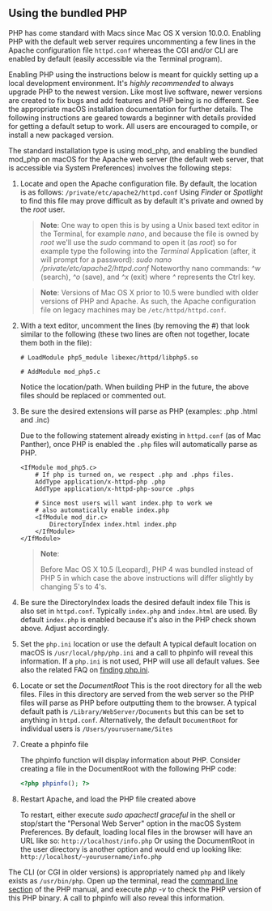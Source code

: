 Using the bundled PHP
---------------------

PHP has come standard with Macs since Mac OS X version 10.0.0. Enabling
PHP with the default web server requires uncommenting a few lines in the
Apache configuration file `httpd.conf` whereas the CGI and/or CLI are
enabled by default (easily accessible via the Terminal program).

Enabling PHP using the instructions below is meant for quickly setting
up a local development environment. It's *highly recommended* to always
upgrade PHP to the newest version. Like most live software, newer
versions are created to fix bugs and add features and PHP being is no
different. See the appropriate macOS installation documentation for
further details. The following instructions are geared towards a
beginner with details provided for getting a default setup to work. All
users are encouraged to compile, or install a new packaged version.

The standard installation type is using mod\_php, and enabling the
bundled mod\_php on macOS for the Apache web server (the default web
server, that is accessible via System Preferences) involves the
following steps:

1.  <span class="simpara"> Locate and open the Apache configuration
    file. By default, the location is as follows:
    `/private/etc/apache2/httpd.conf` </span> <span class="simpara">
    Using *Finder* or *Spotlight* to find this file may prove difficult
    as by default it's private and owned by the *root* user. </span>

    > **Note**: <span class="simpara"> One way to open this is by using
    > a Unix based text editor in the Terminal, for example *nano*, and
    > because the file is owned by *root* we'll use the *sudo* command
    > to open it (as *root*) so for example type the following into the
    > *Terminal* Application (after, it will prompt for a password):
    > *sudo nano /private/etc/apache2/httpd.conf* </span> <span
    > class="simpara"> Noteworthy nano commands: *^w* (search), *^o*
    > (save), and *^x* (exit) where *^* represents the Ctrl key. </span>

    > **Note**: <span class="simpara"> Versions of Mac OS X prior to
    > 10.5 were bundled with older versions of PHP and Apache. As such,
    > the Apache configuration file on legacy machines may be
    > `/etc/httpd/httpd.conf`. </span>

2.  With a text editor, uncomment the lines (by removing the \#) that
    look similar to the following (these two lines are often not
    together, locate them both in the file):

        # LoadModule php5_module libexec/httpd/libphp5.so

        # AddModule mod_php5.c

    Notice the location/path. When building PHP in the future, the above
    files should be replaced or commented out.

3.  Be sure the desired extensions will parse as PHP (examples: .php
    .html and .inc)

    Due to the following statement already existing in `httpd.conf` (as
    of Mac Panther), once PHP is enabled the `.php` files will
    automatically parse as PHP.

        <IfModule mod_php5.c>
            # If php is turned on, we respect .php and .phps files.
            AddType application/x-httpd-php .php
            AddType application/x-httpd-php-source .phps

            # Since most users will want index.php to work we
            # also automatically enable index.php
            <IfModule mod_dir.c>
                DirectoryIndex index.html index.php
            </IfModule>
        </IfModule>

    > **Note**:
    >
    > Before Mac OS X 10.5 (Leopard), PHP 4 was bundled instead of PHP 5
    > in which case the above instructions will differ slightly by
    > changing 5's to 4's.

4.  <span class="simpara"> Be sure the DirectoryIndex loads the desired
    default index file </span> <span class="simpara"> This is also set
    in `httpd.conf`. Typically `index.php` and `index.html` are used. By
    default `index.php` is enabled because it's also in the PHP check
    shown above. Adjust accordingly. </span>

5.  <span class="simpara"> Set the `php.ini` location or use the default
    </span> <span class="simpara"> A typical default location on macOS
    is `/usr/local/php/php.ini` and a call to <span
    class="function">phpinfo</span> will reveal this information. If a
    `php.ini` is not used, PHP will use all default values. See also the
    related FAQ on
    <a href="/faq/installation.html#faq.installation.phpini" class="link">finding php.ini</a>.
    </span>

6.  <span class="simpara"> Locate or set the *DocumentRoot* </span>
    <span class="simpara"> This is the root directory for all the web
    files. Files in this directory are served from the web server so the
    PHP files will parse as PHP before outputting them to the browser. A
    typical default path is `/Library/WebServer/Documents` but this can
    be set to anything in `httpd.conf`. Alternatively, the default
    `DocumentRoot` for individual users is `/Users/yourusername/Sites`
    </span>

7.  <span class="simpara"> Create a <span
    class="function">phpinfo</span> file </span>

    The <span class="function">phpinfo</span> function will display
    information about PHP. Consider creating a file in the DocumentRoot
    with the following PHP code:

    ``` php
    <?php phpinfo(); ?>
    ```

8.  <span class="simpara"> Restart Apache, and load the PHP file created
    above </span>

    To restart, either execute *sudo apachectl graceful* in the shell or
    stop/start the "Personal Web Server" option in the macOS System
    Preferences. By default, loading local files in the browser will
    have an URL like so: `http://localhost/info.php` Or using the
    DocumentRoot in the user directory is another option and would end
    up looking like: `http://localhost/~yourusername/info.php`

The CLI (or CGI in older versions) is appropriately named `php` and
likely exists as `/usr/bin/php`. Open up the terminal, read the
<a href="/features/commandline.html" class="link">command line section</a>
of the PHP manual, and execute *php -v* to check the PHP version of this
PHP binary. A call to <span class="function">phpinfo</span> will also
reveal this information.
